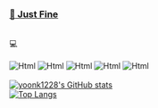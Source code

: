 <a href="https://cooltext.com"><h3> :seedling: Just Fine </h3></a>
<br />
   💻
   <br />
  <br />
  <img alt="Html" src ="https://img.shields.io/badge/TypeScript-3178C6.svg?&style=for-the-badge&logo=TypeScript&logoColor=black"/>
  <img alt="Html" src ="https://img.shields.io/badge/JavaScriipt-F7DF1E.svg?&style=for-the-badge&logo=JavaScript&logoColor=black"/>
  <img alt="Html" src ="https://img.shields.io/badge/NestJs-E0234E.svg?&style=for-the-badge&logo=nestjs&logoColor=white"/>
  <img alt="Html" src ="https://img.shields.io/badge/React-61DAFB.svg?&style=for-the-badge&logo=react&logoColor=black"/>
  <img alt="Html" src ="https://img.shields.io/badge/IntelliJ-FFFFFF.svg?&style=for-the-badge&logo=intellijidea&logoColor=black"/>
  <br />
  <br />
[![yoonk1228's GitHub stats](https://github-readme-stats.vercel.app/api?username=yoonk1228&show_icons=true&theme=highcontrast)](https://github.com/yoonk1228/github-readme-stats)
<br />
[![Top Langs](https://github-readme-stats.vercel.app/api/top-langs/?username=anuraghazra&layout=compact&theme=highcontrast)](https://github.com/yoonk1228/github-readme-stats)
